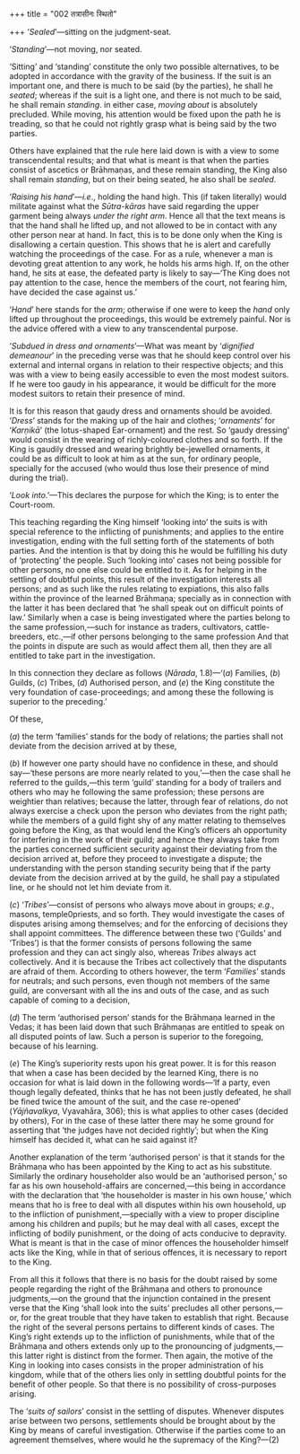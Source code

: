 +++
title = "002 तत्रासीनः स्थितो"

+++
‘*Sealed*’—sitting on the judgment-seat.

‘*Standing*’—not moving, nor seated.

‘Sitting’ and ‘standing’ constitute the only two possible alternatives,
to be adopted in accordance with the gravity of the business. If the
suit is an important one, and there is much to be said (by the parties),
he shall he *seated*; whereas if the suit is a light one, and there is
not much to be said, he shall remain *standing*. in either case, *moving
about* is absolutely precluded. While moving, his attention would be
fixed upon the path he is treading, so that he could not rightly grasp
what is being said by the two parties.

Others have explained that the rule here laid down is with a view to
some transcendental results; and that what is meant is that when the
parties consist of ascetics or Brāhmaṇas, and these remain standing, the
King also shall remain *standing*, but on their being seated, he also
shall be *sealed*.

‘*Raising his hand*’—*i.e*., holding the hand high. This (if taken
literally) would militate against what the *Sūtra-kāras* have said
regarding the upper garment being always *under the right arm*. Hence
all that the text means is that the hand shall he lifted up, and not
allowed to be in contact with any other person near at hand. In fact,
this is to be done only when the King is disallowing a certain question.
This shows that he is alert and carefully watching the proceedings of
the case. For as a rule, whenever a man is devoting great attention to
any work, he holds his arms high. If, on the other hand, he sits at
ease, the defeated party is likely to say—‘The King does not pay
attention to the case, hence the members of the court, not fearing him,
have decided the case against us.’

‘*Hand*’ here stands for the *arm*; otherwise if one were to keep the
*hand* only lifted up throughout the proceedings, this would be
extremely painful. Nor is the advice offered with a view to any
transcendental purpose.

‘*Subdued in dress and ornaments*’—What was meant by ‘*dignified
demeanour*’ in the preceding verse was that he should keep control over
his external and internal organs in relation to their respective
objects; and this was with a view to being easily accessible to even the
most modest suitors. If he were too gaudy in his appearance, it would be
difficult for the more modest suitors to retain their presence of mind.

It is for this reason that gaudy dress and ornaments should be avoided.
‘*Dress*’ stands for the making up of the hair and clothes;
‘*ornaments*’ for ‘*Karṇikā*’ (the lotus-shaped Ear-ornament) and the
rest. So ‘gaudy dressing’ would consist in the wearing of
richly-coloured clothes and so forth. If the King is gaudily dressed and
wearing brightly be-jewelled ornaments, it could be as difficult to look
at him as at the sun, for ordinary people, specially for the accused
(who would thus lose their presence of mind during the trial).

‘*Look into*.’—This declares the purpose for which the King; is to enter
the Court-room.

This teaching regarding the King himself ‘looking into’ the suits is
with special reference to the inflicting of punishments; and applies to
the entire investigation, ending with the full setting forth of the
statements of both parties. And the intention is that by doing this he
would be fulfilling his duty of ‘protecting’ the people. Such ‘looking
into’ cases not being possible for other persons, no one else could be
entitled to it. As for helping in the settling of doubtful points, this
result of the investigation interests all persons; and as such like the
rules relating to expiations, this also falls within the province of the
learned Brāhmaṇa; specially as in connection with the latter it has been
declared that ‘he shall speak out on difficult points of law.’ Similarly
when a case is being investigated where the parties belong to the same
profession,—such for instance as traders, cultivators, cattle-breeders,
etc.,—if other persons belonging to the same profession And that the
points in dispute are such as would affect them all, then they are all
entitled to take part in the investigation.

In this connection they declare as follows (*Nārada*, 1.8)—‘(*a*)
Families, (*b*) Guilds, (*c*) Tribes, (*d*) Authorised person, and (*e*)
the King constitute the very foundation of case-proceedings; and among
these the following is superior to the preceding.’

Of these,

(*a*) the term ‘families’ stands for the body of relations; the parties
shall not deviate from the decision arrived at by these,

(*b*) If however one party should have no confidence in these, and
should say—‘these persons are more nearly related to you,’—then the case
shall he referred to the guilds,—this term ‘guild’ standing for a body
of trailers and others who may he following the same profession; these
persons are weightier than relatives; because the latter, through fear
of relations, do not always exercise a check upon the person who
deviates from the right path; while the members of a guild fight shy of
any matter relating to themselves going before the King, as that would
lend the King’s officers ah opportunity for interfering in the work of
their guild; and hence they always take from the parties concerned
sufficient security against their deviating from the decision arrived
at, before they proceed to investigate a dispute; the understanding with
the person standing security being that if the party deviate from the
decision arrived at by the guild, he shall pay a stipulated line, or he
should not let him deviate from it.

(*c*) ‘*Tribes*’—consist of persons who always move about in groups;
*e.g*., masons, temple0priests, and so forth. They would investigate the
cases of disputes arising among themselves; and for the enforcing of
decisions they shall appoint committees. The difference between these
two (‘Guilds’ and ‘Tribes’) is that the former consists of persons
following the same profession and they can act singly also, whereas
*Tribes* always act collectively. And it is because the Tribes act
collectively that the disputants are afraid of them. According to others
however, the term ‘*Families*’ stands for neutrals; and such persons,
even though not members of the same guild, are conversant with all the
ins and outs of the case, and as such capable of coming to a decision,

(*d*) The term ‘authorised person’ stands for the Brāhmaṇa learned in
the Vedas; it has been laid down that such Brāhmaṇas are entitled to
speak on all disputed points of law. Such a person is superior to the
foregoing, because of his learning.

(*e*) The King’s superiority rests upon his great power. It is for this
reason that when a case has been decided by the learned King, there is
no occasion for what is laid down in the following words—‘If a party,
even though legally defeated, thinks that he has not been justly
defeated, he shall be fined twice the amount of the suit, and the case
re-opened’ (*Yājñavalkya*, Vyavahāra, 306); this is what applies to
other cases (decided by others), For in the case of these latter there
may he some ground for asserting that ‘the judges have not decided
rightly’; but when the King himself has decided it, what can he said
against it?

Another explanation of the term ‘authorised person’ is that it stands
for the Brāhmaṇa who has been appointed by the King to act as his
substitute. Similarly the ordinary householder also would be an
‘authorised person,’ so far as his own household-affairs are
concerned,—this being in accordance with the declaration that ‘the
householder is master in his own house,’ which means that ho is free to
deal with all disputes within his own household, up to the infliction of
punishment,—specially with a view to proper discipline among his
children and pupils; but he may deal with all cases, except the
inflicting of bodily punishment, or the doing of acts conducive to
depravity. What is meant is that in the case of minor offences the
householder himself acts like the King, while in that of serious
offences, it is necessary to report to the King.

From all this it follows that there is no basis for the doubt raised by
some people regarding the right of the Brāhmaṇa and others to pronounce
judgments,—on the ground that the injunction contained in the present
verse that the King ‘shall look into the suits’ precludes all other
persons,—or, for the great trouble that they have taken to establish
that right. Because the right of the several persons pertains to
different kinds of cases. The King’s right exteṇḍs up to the infliction
of punishments, while that of the Brāhmaṇa and others extends only up to
the pronouncing of judgments,—this latter right is distinct from the
former. Then again, the motive of the King in looking into cases
consists in the proper administration of his kingdom, while that of the
others lies only in settling doubtful points for the benefit of other
people. So that there is no possibility of cross-purposes arising.

The ‘*suits of sailors*’ consist in the settling of disputes. Whenever
disputes arise between two persons, settlements should be brought about
by the King by means of careful investigation. Otherwise if the parties
come to an agreement themselves, where would he the supremacy of the
King?—(2)


